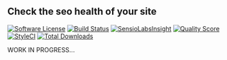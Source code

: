 ## Check the seo health of your site

[![Software License](https://img.shields.io/badge/license-MIT-brightgreen.svg?style=flat-square)](LICENSE.md)
[![Build Status](https://img.shields.io/travis/spatie/seo-tool/master.svg?style=flat-square)](https://travis-ci.org/spatie/seo-tool)
[![SensioLabsInsight](https://img.shields.io/sensiolabs/i/xxx.svg?style=flat-square)](https://insight.sensiolabs.com/projects/xxx)
[![Quality Score](https://img.shields.io/scrutinizer/g/spatie/seo-tool.svg?style=flat-square)](https://scrutinizer-ci.com/g/spatie/seo-tool)
[![StyleCI](https://styleci.io/repos/76888592/shield?branch=master)](https://styleci.io/repos/76888592)
[![Total Downloads](https://img.shields.io/packagist/dt/spatie/seo-tool.svg?style=flat-square)](https://packagist.org/packages/spatie/seo-tool)

WORK IN PROGRESS...